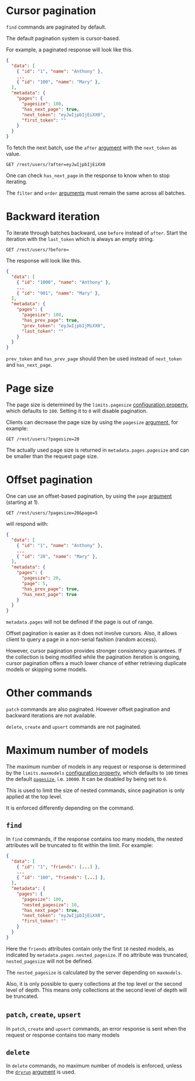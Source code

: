 # Cursor pagination

`find` commands are paginated by default.

The default pagination system is cursor-based.

For example, a paginated response will look like this.

```json
{
  "data": [
    { "id": "1", "name": "Anthony" },
    ...
    { "id": "100", "name": "Mary" },
  ],
  "metadata": {
    "pages": {
      "pagesize": 100,
      "has_next_page": true,
      "next_token": "eyJwIjpbIjEiXX0",
      "first_token": ""
    }
  }
}
```

To fetch the next batch, use the `after` [argument](client/syntax/rpc.md#rpc) with the
`next_token` as value.

```HTTP
GET /rest/users/?after=eyJwIjpbIjEiXX0
```

One can check `has_next_page` in the response to know when to stop iterating.

The `filter` and `order` [arguments](client/syntax/rpc.md#rpc) must remain the same across
all batches.

# Backward iteration

To iterate through batches backward, use `before` instead of `after`.
Start the iteration with the `last_token` which is always an empty string.

```HTTP
GET /rest/users/?before=
```

The response will look like this.

```json
{
  "data": [
    { "id": "1000", "name": "Anthony" },
    ...
    { "id": "901", "name": "Mary" },
  ],
  "metadata": {
    "pages": {
      "pagesize": 100,
      "has_prev_page": true,
      "prev_token": "eyJwIjpbIjMiXX0",
      "last_token": ""
    }
  }
}
```

`prev_token` and `has_prev_page` should then be used instead of `next_token`
and `has_next_page`.

# Page size

The page size is determined by the `limits.pagesize`
[configuration property](server/usage/configuration.md#properties), which defaults to `100`.
Setting it to `0` will disable pagination.

Clients can decrease the page size by using the `pagesize`
[argument](client/syntax/rpc.md#rpc), for example:

```HTTP
GET /rest/users/?pagesize=20
```

The actually used page size is returned in `metadata.pages.pagesize` and can
be smaller than the request page size.

# Offset pagination

One can use an offset-based pagination, by using the `page`
[argument](client/syntax/rpc.md#rpc) (starting at 1).

```HTTP
GET /rest/users/?pagesize=20&page=5
```

will respond with:

```json
{
  "data": [
    { "id": "1", "name": "Anthony" },
    ...
    { "id": "20", "name": "Mary" },
  ],
  "metadata": {
    "pages": {
      "pagesize": 20,
      "page": 5,
      "has_prev_page": true,
      "has_next_page": true
    }
  }
}
```

`metadata.pages` will not be defined if the page is out of range.

Offset pagination is easier as it does not involve cursors. Also, it allows
client to query a page in a non-serial fashion (random access).

However, cursor pagination provides stronger consistency guarantees.
If the collection is being modified while the pagination iteration is ongoing,
cursor pagination offers a much lower chance of either retrieving duplicate
models or skipping some models.

# Other commands

`patch` commands are also paginated. However offset pagination and backward
iterations are not available.

`delete`, `create` and `upsert` commands are not paginated.

# Maximum number of models

The maximum number of models in any request or response is determined by the
`limits.maxmodels` [configuration property](server/usage/configuration.md#properties), which defaults to
`100` times the default [`pagesize`](#page-size), i.e. `10000`. It can be
disabled by being set to `0`.

This is used to limit the size of nested commands, since pagination is only
applied at the top level.

It is enforced differently depending on the command.

## `find`

In `find` commands, if the response contains too many models, the nested
attributes will be truncated to fit within the limit. For example:

```json
{
  "data": [
    { "id": "1", "friends": [...] },
    ...
    { "id": "100", "friends": [...] },
  ],
  "metadata": {
    "pages": {
      "pagesize": 100,
      "nested_pagesize": 10,
      "has_next_page": true,
      "next_token": "eyJwIjpbIjEiXX0",
      "first_token": ""
    }
  }
}
```

Here the `friends` attributes contain only the first `10` nested models,
as indicated by `metadata.pages.nested_pagesize`. If no attribute was truncated,
`nested_pagesize` will not be defined.

The `nested_pagesize` is calculated by the server depending on `maxmodels`.

Also, it is only possible to query collections at the top level or the second
level of depth. This means only collections at the second level of depth will
be truncated.

## `patch`, `create`, `upsert`

In `patch`, `create` and `upsert` commands, an error response is sent when the
request or response contains too many models

## `delete`

In `delete` commands, no maximum number of models is enforced, unless the
[`dryrun`](client/arguments/dryrun.md) [argument](client/syntax/rpc.md#rpc) is used.
